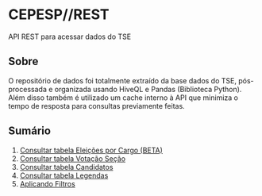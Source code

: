 # CEPESP//REST
API REST para acessar dados do TSE

## Sobre
O repositório de dados foi totalmente extraído da base dados do TSE, pós-processada e organizada usando HiveQL e Pandas (Biblioteca Python). Além disso também é utilizado um cache interno à API que minimiza o tempo de resposta para consultas previamente feitas.

## Sumário
1. [Consultar tabela Eleições por Cargo (BETA)](EleicoesPorCargo_BETA.md)
2. [Consultar tabela Votação Seção](EleicoesPorCargo.md)
3. [Consultar tabela Candidatos](Candidatos.md)
4. [Consultar tabela Legendas](Legendas.md)
5. [Aplicando Filtros](Filtros.md)
